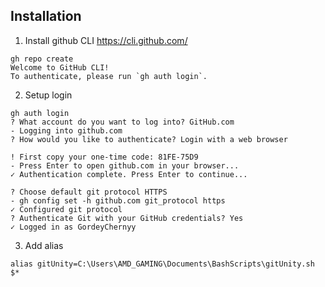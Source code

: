 ## Installation

1. Install github CLI https://cli.github.com/

```
gh repo create
Welcome to GitHub CLI!
To authenticate, please run `gh auth login`.
```
2. Setup login
```
gh auth login
? What account do you want to log into? GitHub.com
- Logging into github.com
? How would you like to authenticate? Login with a web browser

! First copy your one-time code: 81FE-75D9
- Press Enter to open github.com in your browser...
✓ Authentication complete. Press Enter to continue...

? Choose default git protocol HTTPS
- gh config set -h github.com git_protocol https
✓ Configured git protocol
? Authenticate Git with your GitHub credentials? Yes
✓ Logged in as GordeyChernyy
```
3. Add alias

`alias gitUnity=C:\Users\AMD_GAMING\Documents\BashScripts\gitUnity.sh $*`
